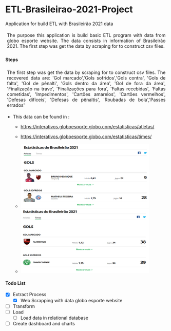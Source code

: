 # ETL-Brasileirao-2021-Project

Application for build ETL with Brasileirão 2021 data

<div style="text-align: justify; padding: 1%;">
  The purpose this application is build basic ETL program with data from globo esporte website. The data consists in information of Brasileirão 2021. The first step was get the data by scraping for to construct csv files.
</div>

#### Steps

<div style="text-align: justify; padding: 1%;">
  The first step was get the data by scraping for to construct csv files. The recovered data are: 'Gol marcado','Gols sofridos','Gols contra', 'Gols de falta',
              'Gol de pênalti', 'Gols dentro da área', 'Gol de fora da área', 'Finalização na trave', 'Finalizações para fora', 'Faltas recebidas', 'Faltas cometidas', 'Impedimentos', 'Cartões amarelos', 'Cartões vermelhos', 'Defesas difíceis', 'Defesas de pênaltis', 'Roubadas de bola','Passes errados'
</div>

- This data can be found in :

  - https://interativos.globoesporte.globo.com/estatisticas/atletas/
  - https://interativos.globoesporte.globo.com/estatisticas/times/

  - <img src="Images/athletes.png" width="400" height="200">
  - <img src="Images/teams.png" width="400" height="200">

#### Todo List

- [x] Extract Process
  - [x] Web Scrapping with data globo esporte website
- [ ] Transform
- [ ] Load
  - [ ] Load data in relational database
- [ ] Create dashboard and charts

